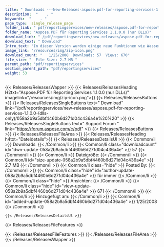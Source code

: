 ```yaml
---
title: " Downloads ---New-Releases-aspose.pdf-for-reporting-services-1.1.0.0-(nur-dlls) . "
description:  "    . " 
keywords:  "    . " 
page_type:  single_release_page
folder_link: " pdf/reportingservices/new-releases/aspose.pdf-for-reporting-services-1.1.0.0-(dlls-only)/"
folder_name: "Aspose.PDF für Reporting Services 1.1.0.0 (nur DLLs)"
download_link: " /pdf/reportingservices/new-releases/aspose.pdf-for-reporting-services-1.1.0.0-(dlls-only)/058a2b9a5dbf4460b6d271d04c436a4e"
download_text: " Download"
Intro_text: "In dieser Version wurden einige neue Funktionen wie Wasserzeichen, Link a ..."
image_link: "/resources/img/zip-icon.png"
download_count: "   1/25/2008  Downloads: 57  Views: 670"
file_size: "  File Size: 2.7 MB "
parent_path: "pdf/reportingservices"
section_parent_path: "pdf/reportingservices"
weight: 53
---
```


{{< Releases/ReleasesWapper >}}
  {{< Releases/ReleasesHeading H2txt="Aspose.PDF für Reporting Services 1.1.0.0 (nur DLLs)" imagelink="/resources/img/zip-icon.png">}}
  {{< Releases/ReleasesButtons >}}
    {{< Releases/ReleasesSingleButtons text=" Download" link="/pdf/reportingservices/new-releases/aspose.pdf-for-reporting-services-1.1.0.0-(dlls-only)/058a2b9a5dbf4460b6d271d04c436a4e%20%20" >}}
    {{< Releases/ReleasesSingleButtons text=" Support Forum " link="https://forum.aspose.com/c/pdf" >}}
  {{< Releases/ReleasesButtons >}}
  {{< Releases/ReleasesFileArea >}}
    {{< Releases/ReleasesHeading h4txt="Dateidetails">}}
    {{< Releases/ReleasesDetailsUl >}}
            {{< Common/li >}} Downloads: {{< /Common/li >}}
      {{< Common/li class="downloadcount" id="dwn-update-058a2b9a5dbf4460b6d271d04c436a4e" >}} 57 {{< /Common/li >}}
      {{< Common/li >}} Dateigröße: {{< /Common/li >}}
      {{< Common/li id="size-update-058a2b9a5dbf4460b6d271d04c436a4e" >}} 2.7 MB {{< /Common/li >}} 
      {{< Common/li  class="hide" >}} Posted By: {{< /Common/li >}} 
      {{< Common/li class="hide" id="author-update-058a2b9a5dbf4460b6d271d04c436a4e" >}} für immer {{< /Common/li >}}
      {{< Common/li class="hide" >}} Ansichten: {{< /Common/li >}}
      {{< Common/li class="hide" id="view-update-058a2b9a5dbf4460b6d271d04c436a4e" >}} 671 {{< /Common/li >}}
      {{< Common/li >}} Hinzugefügt am: {{< /Common/li >}}
      {{< Common/li id="added-update-058a2b9a5dbf4460b6d271d04c436a4e" >}} 1/25/2008 {{< /Common/li >}} 

    {{< /Releases/ReleasesDetailsUl >}}

  {{< Releases/ReleasesFileFeatures >}}
      
  {{< /Releases/ReleasesFileFeatures >}}
 {{< /Releases/ReleasesFileArea >}}
{{< /Releases/ReleasesWapper >}}



